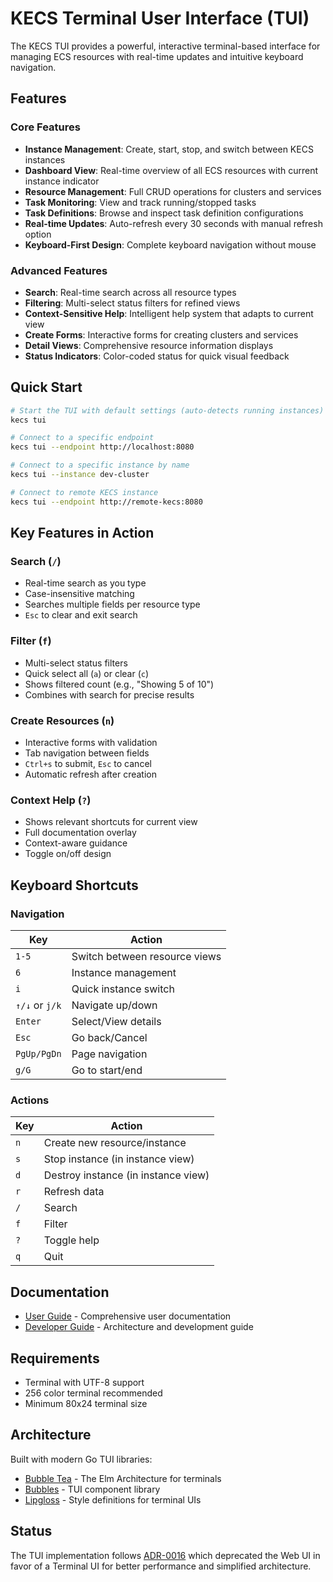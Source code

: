 # KECS Terminal User Interface (TUI)

The KECS TUI provides a powerful, interactive terminal-based interface for managing ECS resources with real-time updates and intuitive keyboard navigation.

## Features

### Core Features
- **Instance Management**: Create, start, stop, and switch between KECS instances
- **Dashboard View**: Real-time overview of all ECS resources with current instance indicator
- **Resource Management**: Full CRUD operations for clusters and services
- **Task Monitoring**: View and track running/stopped tasks
- **Task Definitions**: Browse and inspect task definition configurations
- **Real-time Updates**: Auto-refresh every 30 seconds with manual refresh option
- **Keyboard-First Design**: Complete keyboard navigation without mouse

### Advanced Features
- **Search**: Real-time search across all resource types
- **Filtering**: Multi-select status filters for refined views
- **Context-Sensitive Help**: Intelligent help system that adapts to current view
- **Create Forms**: Interactive forms for creating clusters and services
- **Detail Views**: Comprehensive resource information displays
- **Status Indicators**: Color-coded status for quick visual feedback

## Quick Start

```bash
# Start the TUI with default settings (auto-detects running instances)
kecs tui

# Connect to a specific endpoint
kecs tui --endpoint http://localhost:8080

# Connect to a specific instance by name
kecs tui --instance dev-cluster

# Connect to remote KECS instance
kecs tui --endpoint http://remote-kecs:8080
```

## Key Features in Action

### Search (`/`)
- Real-time search as you type
- Case-insensitive matching
- Searches multiple fields per resource type
- `Esc` to clear and exit search

### Filter (`f`)
- Multi-select status filters
- Quick select all (`a`) or clear (`c`)
- Shows filtered count (e.g., "Showing 5 of 10")
- Combines with search for precise results

### Create Resources (`n`)
- Interactive forms with validation
- Tab navigation between fields
- `Ctrl+s` to submit, `Esc` to cancel
- Automatic refresh after creation

### Context Help (`?`)
- Shows relevant shortcuts for current view
- Full documentation overlay
- Context-aware guidance
- Toggle on/off design

## Keyboard Shortcuts

### Navigation
| Key | Action |
|-----|--------|
| `1-5` | Switch between resource views |
| `6` | Instance management |
| `i` | Quick instance switch |
| `↑/↓` or `j/k` | Navigate up/down |
| `Enter` | Select/View details |
| `Esc` | Go back/Cancel |
| `PgUp/PgDn` | Page navigation |
| `g/G` | Go to start/end |

### Actions
| Key | Action |
|-----|--------|
| `n` | Create new resource/instance |
| `s` | Stop instance (in instance view) |
| `d` | Destroy instance (in instance view) |
| `r` | Refresh data |
| `/` | Search |
| `f` | Filter |
| `?` | Toggle help |
| `q` | Quit |

## Documentation

- [User Guide](./USER_GUIDE.md) - Comprehensive user documentation
- [Developer Guide](./DEVELOPER_GUIDE.md) - Architecture and development guide

## Requirements

- Terminal with UTF-8 support
- 256 color terminal recommended
- Minimum 80x24 terminal size

## Architecture

Built with modern Go TUI libraries:
- [Bubble Tea](https://github.com/charmbracelet/bubbletea) - The Elm Architecture for terminals
- [Bubbles](https://github.com/charmbracelet/bubbles) - TUI component library
- [Lipgloss](https://github.com/charmbracelet/lipgloss) - Style definitions for terminal UIs

## Status

The TUI implementation follows [ADR-0016](../adr/records/0016-web-ui-deprecation-and-tui-adoption.md) which deprecated the Web UI in favor of a Terminal UI for better performance and simplified architecture.